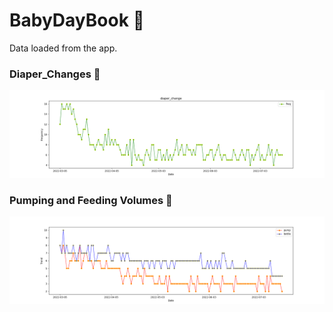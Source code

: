 # BabyDayBook 👶
Data loaded from the app.

### Diaper_Changes 🧻
![img](img/diaper_change.png)

### Pumping and Feeding Volumes 🍼
![img](img/pump_bottle.png)
